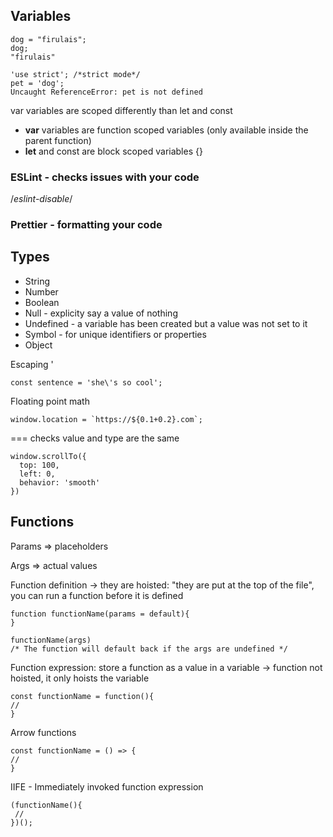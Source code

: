 ## Variables

    dog = "firulais";
    dog;
    "firulais"

    'use strict'; /*strict mode*/
    pet = 'dog';
    Uncaught ReferenceError: pet is not defined
 
 var variables are scoped differently than let and const
 * **var** variables are function scoped variables (only available inside the parent function)
 * **let** and const are block scoped variables {}

### ESLint - checks issues with your code
/*eslint-disable*/

### Prettier - formatting your code

## Types
* String
* Number
* Boolean
* Null - explicity say a value of nothing
* Undefined - a variable has been created but a value was not set to it
* Symbol - for unique identifiers or properties
* Object

Escaping \'

    const sentence = 'she\'s so cool';

Floating point math

    window.location = `https://${0.1+0.2}.com`;

=== checks value and type are the same

    window.scrollTo({
      top: 100,
      left: 0,
      behavior: 'smooth'
    })

## Functions

Params => placeholders

Args => actual values

Function definition -> they are hoisted: "they are put at the top of the file", you can run a function before it is defined
    
    function functionName(params = default){
    }

    functionName(args)
    /* The function will default back if the args are undefined */

Function expression: store a function as a value in a variable -> function not hoisted, it only hoists the variable
    
    const functionName = function(){
    //
    }

Arrow functions

    const functionName = () => {
    //
    }
 
IIFE - Immediately invoked function expression
    
    (functionName(){
     //
    })();



